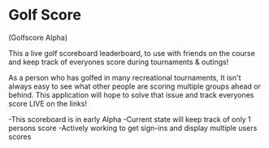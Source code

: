 # Golf Score
(Golfscore Alpha)

This a live golf scoreboard leaderboard, to use with friends on the course and keep track of everyones score during tournaments & outings! 

As a person who has golfed in many recreational tournaments, It isn't always easy to see what other people are scoring multiple groups ahead or behind. This application will hope to solve that issue and track everyones score LIVE on the links! 

-This scoreboard is in early Alpha
-Current state will keep track of only 1 persons score
-Actively working to get sign-ins and display multiple users scores
